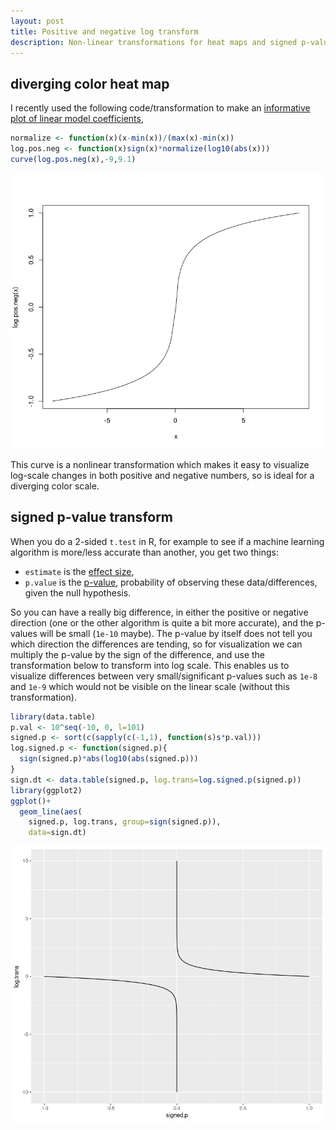 ```yaml
---
layout: post
title: Positive and negative log transform
description: Non-linear transformations for heat maps and signed p-values
---
```




## diverging color heat map

I recently used the following code/transformation to make an
[informative plot of linear model
coefficients](https://rcdata.nau.edu/genomic-ml/nn_embedding_with_interpretable_figures/compare_weights_heat_map.png),


```r
normalize <- function(x)(x-min(x))/(max(x)-min(x))
log.pos.neg <- function(x)sign(x)*normalize(log10(abs(x)))
curve(log.pos.neg(x),-9,9.1)
```

![plot of chunk log.pos.neg](/assets/img/2022-07-14-pos-and-neg-log-transform-log.pos.neg-1.png)

This curve is a nonlinear transformation which makes it easy to
visualize log-scale changes in both positive and negative numbers, so
is ideal for a diverging color scale.

## signed p-value transform

When you do a 2-sided `t.test` in R, for example to see if a machine learning
algorithm is more/less accurate than another, you get two things:

* `estimate` is the [effect size](https://en.wikipedia.org/wiki/Effect_size),
* `p.value` is the [p-value](https://en.wikipedia.org/wiki/P-value), probability of observing these data/differences, given the null hypothesis.

So you can have a really big difference, in either the positive or
negative direction (one or the other algorithm is quite a bit more
accurate), and the p-values will be small (`1e-10` maybe).  The
p-value by itself does not tell you which direction the differences
are tending, so for visualization we can multiply the p-value by the
sign of the difference, and use the transformation below to transform
into log scale. This enables us to visualize differences between very
small/significant p-values such as `1e-8` and `1e-9` which would not
be visible on the linear scale (without this transformation).


```r
library(data.table)
p.val <- 10^seq(-10, 0, l=101)
signed.p <- sort(c(sapply(c(-1,1), function(s)s*p.val)))
log.signed.p <- function(signed.p){
  sign(signed.p)*abs(log10(abs(signed.p)))
}
sign.dt <- data.table(signed.p, log.trans=log.signed.p(signed.p))
library(ggplot2)
ggplot()+
  geom_line(aes(
    signed.p, log.trans, group=sign(signed.p)),
    data=sign.dt)
```

![plot of chunk log.signed.p](/assets/img/2022-07-14-pos-and-neg-log-transform-log.signed.p-1.png)
